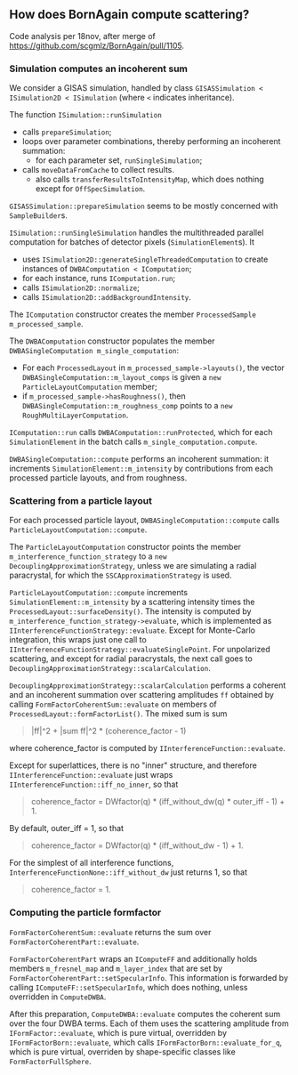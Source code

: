 ## How does BornAgain compute scattering?

Code analysis per 18nov, after merge of https://github.com/scgmlz/BornAgain/pull/1105.

### Simulation computes an incoherent sum

We consider a GISAS simulation, handled by class `GISASSimulation < ISimulation2D < ISimulation`
(where `<` indicates inheritance).

The function `ISimulation::runSimulation`
- calls `prepareSimulation`;
- loops over parameter combinations, thereby performing an incoherent summation:
  - for each parameter set, `runSingleSimulation`;
- calls `moveDataFromCache` to collect results.
  - also calls `transferResultsToIntensityMap`, which does nothing except for `OffSpecSimulation`.

`GISASSimulation::prepareSimulation` seems to be mostly concerned with `SampleBuilder`s.

`ISimulation::runSingleSimulation` handles the multithreaded parallel computation
for batches of detector pixels (`SimulationElement`s). It
- uses `ISimulation2D::generateSingleThreadedComputation` to create instances of `DWBAComputation < IComputation`;
- for each instance, runs `IComputation.run`;
- calls `ISimulation2D::normalize`;
- calls `ISimulation2D::addBackgroundIntensity`.

The `IComputation` constructor creates the member `ProcessedSample m_processed_sample`.

The `DWBAComputation` constructor populates the member `DWBASingleComputation m_single_computation`:
- For each `ProcessedLayout` in `m_processed_sample->layouts()`, the vector `DWBASingleComputation::m_layout_comps` is given a `new ParticleLayoutComputation` member;
- if `m_processed_sample->hasRoughness()`, then `DWBASingleComputation::m_roughness_comp` points to a `new RoughMultiLayerComputation`.

`IComputation::run` calls `DWBAComputation::runProtected`, which for each `SimulationElement` in the batch calls `m_single_computation.compute`.

`DWBASingleComputation::compute` performs an incoherent summation: it increments `SimulationElement::m_intensity` by contributions from each processed particle layouts, and from roughness.

### Scattering from a particle layout

For each processed particle layout, `DWBASingleComputation::compute` calls `ParticleLayoutComputation::compute`.

The `ParticleLayoutComputation` constructor points the member `m_interference_function_strategy` to a `new DecouplingApproximationStrategy`, unless we are simulating a radial paracrystal, for which the `SSCApproximationStrategy` is used.

`ParticleLayoutComputation::compute` increments `SimulationElement::m_intensity` by a scattering intensity times the `ProcessedLayout::surfaceDensity()`. The intensity is computed by `m_interference_function_strategy->evaluate`, which is implemented as `IInterferenceFunctionStrategy::evaluate`. Except for Monte-Carlo integration, this wraps just one call to `IInterferenceFunctionStrategy::evaluateSinglePoint`. For unpolarized scattering, and except for radial paracrystals, the next call goes to `DecouplingApproximationStrategy::scalarCalculation`.

`DecouplingApproximationStrategy::scalarCalculation` performs a coherent and an incoherent summation over scattering amplitudes `ff` obtained by calling `FormFactorCoherentSum::evaluate` on members of `ProcessedLayout::formFactorList()`. The mixed sum is sum

> |ff|^2 + |sum ff|^2 * (coherence_factor - 1)

where coherence_factor is computed by `IInterferenceFunction::evaluate`.

Except for superlattices, there is no "inner" structure, and therefore `IInterferenceFunction::evaluate` just wraps `IInterferenceFunction::iff_no_inner`, so that

> coherence_factor = DWfactor(q) * (iff_without_dw(q) * outer_iff - 1) + 1.

By default, outer_iff = 1, so that

> coherence_factor = DWfactor(q) * (iff_without_dw - 1) + 1.

For the simplest of all interference functions, `InterferenceFunctionNone::iff_without_dw` just returns 1, so that

> coherence_factor = 1.

### Computing the particle formfactor

`FormFactorCoherentSum::evaluate` returns the sum over `FormFactorCoherentPart::evaluate`.

`FormFactorCoherentPart` wraps an `IComputeFF` and additionally holds members `m_fresnel_map` and `m_layer_index` that are set by `FormFactorCoherentPart::setSpecularInfo`. This information is forwarded by calling `IComputeFF::setSpecularInfo`, which does nothing, unless overridden in `ComputeDWBA`.

After this preparation, `ComputeDWBA::evaluate` computes the coherent sum over the four DWBA terms. Each of them uses the scattering amplitude from `IFormFactor::evaluate`, which is pure virtual, overridden by `IFormFactorBorn::evaluate`, which calls `IFormFactorBorn::evaluate_for_q`, which is pure virtual, overriden by shape-specific classes like `FormFactorFullSphere`.
